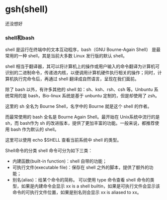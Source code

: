 # gsh(shell)
还没想好


### shell和bash
shell 是运行在终端中的文本互动程序，bash（GNU Bourne-Again Shell） 是最常用的一种 shell，其是当前大多数 Linux 发行版的默认 shell。

shell 相当于翻译器，其可以将计算机上的操作或用户输入的命令翻译为计算机可识别的二进制命令，传递进内核，以便调用计算机硬件执行相关的操作；同时，计算机执行完命令后，再通过 shell 翻译成自然语言，呈现在我们面前。

除了 bash 以外，有许多其他的 shell 如：sh、ksh、rsh、csh 等。Unbuntu 系统常用的是 bash，Bio-linux 系统是基于 unbuntu 定制的，但是却使用了 zsh。

这里的 sh 全名为 Bourne Shell，名字中的 Bourne 就是这个 shell 的作者。

而最常使用的 bash 全名是 Bourne Again Shell。最开始在 Unix系统中流行的是 sh，而 bash作为 sh 的改进版本，提供了更加丰富的功能。一般来说，都推荐使用 bash 作为默认的 shell。

这里可以使用 echo $SHELL 查看当前系统中 shell 的类型。

Shell命令的分类
shell 命令可分为如下三类：

- 内建函数(built-in function)：shell 自带的功能；
- 可执行文件(executable file)：保存在 shell 之外的脚本，提供了额外的功能；
- 别名(alias)：给某个命令的简称。
可以使用 type 命令查看 shell 命令的类型，如果是内建命令会显示 xx is a shell builtin，如果是可执行文件会显示该命令的可执行文件位置，如果是别名则会显示 xx is aliased to xx。
